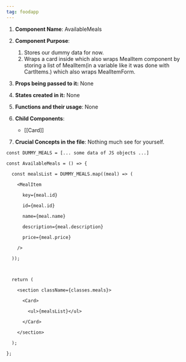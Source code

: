 ```yaml
---
tag: foodapp
---
```

1. **Component Name**: AvailableMeals

2. **Component Purpose**: 
	1. Stores our dummy data for now. 
	2. Wraps a card inside which also wraps MealItem component by storing a list of MealItem(in a variable like it was done with CartItems.) which also wraps MealItemForm.
   

3. **Props being passed to it:** None

4. **States created in it:** None

5. **Functions and their usage**: None


6. **Child Components**: 
   * [[Card]]
   
7. **Crucial Concepts in the file**: Nothing much see for yourself.


```
const DUMMY_MEALS = [... some data of JS objects ...]

const AvailableMeals = () => {

  const mealsList = DUMMY_MEALS.map((meal) => (

    <MealItem

      key={meal.id}

      id={meal.id}

      name={meal.name}

      description={meal.description}

      price={meal.price}

    />

  ));

  

  return (

    <section className={classes.meals}>

      <Card>

        <ul>{mealsList}</ul>

      </Card>

    </section>

  );

};
```
